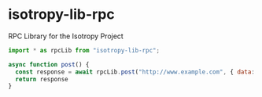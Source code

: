 # isotropy-lib-rpc
RPC Library for the Isotropy Project

```javascript
import * as rpcLib from "isotropy-lib-rpc";

async function post() {
  const response = await rpcLib.post("http://www.example.com", { data: "values" })
  return response
}
```
